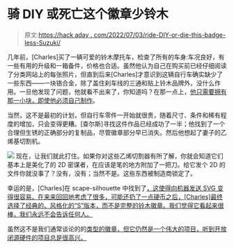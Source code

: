 # 骑 DIY 或死亡这个徽章少铃木

> 原文:[https://hack aday . com/2022/07/03/ride-DIY-or-die-this-badge-less-Suzuki/](https://hackaday.com/2022/07/03/ride-diy-or-die-this-badge-less-suzuki/)

几年前，[Charles]买了一辆可爱的铃木摩托车，检查了所有的车身:车况良好，有一些有用的升级和一箱备件，价格也合适。虽然他认为自己在购买前已经仔细阅读了分类网站上的每张照片，但直到后来[Charles]才意识到这辆自行车确实缺少了一些东西——一块铬合金，除了盖住刹车线的三通和贴上铃木品牌外，没什么作用。一旦他发现了问题，他就看不出来了，你知道吗？在那一点上，[他只需要拥有那一小块，即使他必须自己制作](https://blog.bityard.net/articles/2022/June/diy-vinyl-cut-motorcycle-emblem)。

当然，这不是最初的计划，但自行车零件一开始就很贵，随着尺寸、条件和稀有程度的增加，只会变得更糟。[查尔斯]寻找这件作品已经成功了一半；他找到了一个合理但生锈的正确部分的复制品，尽管徽章部分早已消失。然后他想起了妻子的乙烯基切割机。

[![](../Images/67863d265d55304f8b016cc640d45c63.png)](https://hackaday.com/wp-content/uploads/2022/06/marketing-wank.png) 现在，让我们就此打住。如果你对这些乙烯切割器有所了解，你就会知道它们基本上是美化了的 2D 密谋者，在应该是笔的地方附加了一把刀。给它发个 2D 的文件你就没事了？没有，没有；当然不是。这些东西被制造商锁定了。

幸运的是，[Charles]在 scape-silhouette 中找到了[，这使得向机器发送 SVG 变得很容易。在来来回回地考虑了很多，可能还扔了一点硬币之后，[Charles]最终选择了经典的、风格化的“S”版本，而不是完整的铃木徽章。我们觉得它看起来很棒，我们永远不会告诉任何人。](https://github.com/fablabnbg/inkscape-silhouette)

虽然这不是我们通常谈论的的[类型的徽章，但它仍然是一个伟大的项目，听到开放闭源硬件的项目总是很高兴。](https://hackaday.com/blog/?s=badge)